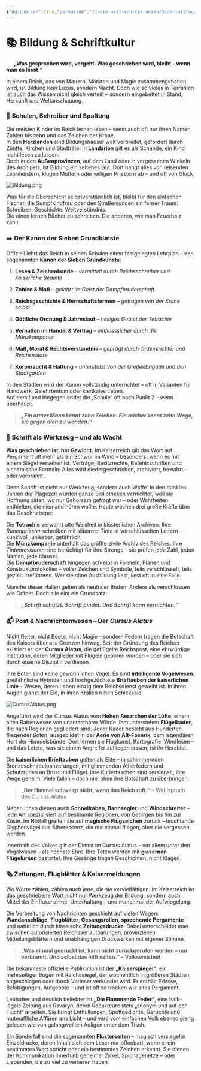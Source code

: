 ```yaml
---
{"dg-publish":true,"permalink":"/1-die-welt-von-terranien/3-der-alltag/bildung-and-schriftkultur/"}
---
```


# 📚 **Bildung & Schriftkultur**
$\quad$
**„Was gesprochen wird, vergeht. Was geschrieben wird, bleibt – wenn man es lässt.“**

In einem Reich, das von Mauern, Märkten und Magie zusammengehalten wird, ist Bildung kein Luxus, sondern Macht. Doch wie so vieles in Terranien ist auch das Wissen nicht gleich verteilt – sondern eingebettet in Stand, Herkunft und Weltanschauung.

### 🏫 **Schulen, Schreiber und Spaltung**

Die meisten Kinder im Reich lernen lesen – wenn auch oft nur ihren Namen, Zahlen bis zehn und das Zeichen der Krone.  
In den **Herzlanden** sind Bildungshäuser weit verbreitet, gefördert durch Zünfte, Kirchen und Stadträte. In **Landarion** gilt es als Schande, ein Kind nicht lesen zu lassen.  
Doch in den **Außenprovinzen**, auf dem Land oder in vergessenen Winkeln des Archipels, ist Bildung ein seltenes Gut. Dort hängt alles von reisenden Lehrmeistern, klugen Müttern oder willigen Priestern ab – und oft von Glück.

![Bildung.png](/img/user/4%20Dateien/Bildung.png)

Was für die Oberschicht selbstverständlich ist, bleibt für den einfachen Fischer, die Sumpfkindfrau oder den Straßenjungen ein ferner Traum: Schreiben. Geschichte. Weltverständnis.  
Die einen lernen Bücher zu schreiben. Die anderen, wie man Feuerholz zählt.

### ✒️ **Der Kanon der Sieben Grundkünste**

Offiziell lehrt das Reich in seinen Schulen einen festgelegten Lehrplan – den sogenannten **Kanon der Sieben Grundkünste**:

1. **Lesen & Zeichenkunde** – _vermittelt durch Reichsschreiber und kaiserliche Beamte_

2. **Zahlen & Maß** – _gelehrt im Geist der Dampfbruderschaft_

3. **Reichsgeschichte & Herrschaftsformen** – _getragen von der Krone selbst_

4. **Göttliche Ordnung & Jahreslauf** – _heiliges Gebiet der Tetrachie_

5. **Verhalten im Handel & Vertrag** – _einflusssicher durch die Münzkompanie_

6. **Maß, Moral & Rechtsverständnis** – _geprägt durch Ordensrichter und Reichsnotare_

7. **Körperzucht & Haltung** – _unterstützt von der Greifenbrigade und den Stadtgarden_

In den Städten wird der Kanon vollständig unterrichtet – oft in Varianten für Handwerk, Gelehrtentum oder klerikales Leben.  
Auf dem Land hingegen endet die „Schule“ oft nach Punkt 2 – wenn überhaupt.

> **_„Ein armer Mann kennt zehn Zeichen. Ein reicher kennt zehn Wege, sie gegen dich zu wenden.“_**

### 📜 **Schrift als Werkzeug – und als Wacht**

**Was geschrieben ist, hat Gewicht.** Im Kaiserreich gilt das Wort auf Pergament oft mehr als ein Schwur im Wind – besonders, wenn es mit einem Siegel versehen ist. Verträge, Besitzrechte, Befehlsschriften und alchemische Formeln: Alles wird niedergeschrieben, archiviert, bewahrt – oder verbrannt.

Denn Schrift ist nicht nur Werkzeug, sondern auch Waffe. In den dunklen Jahren der Plagezeit wurden ganze Bibliotheken vernichtet, weil sie Hoffnung säten, wo nur Gehorsam gefragt war – oder Wahrheiten enthielten, die niemand hören wollte. Heute wachen drei große Kräfte über das Geschriebene:

Die **Tetrachie** verwahrt alte Weisheit in klösterlichen Archiven. Ihre _Runenpriester_ schreiben mit silberner Tinte in verschlüsselten Lettern – kunstvoll, unlesbar, gefährlich.  
Die **Münzkompanie** unterhält das größte zivile Archiv des Reiches. Ihre _Tintenrevisoren_ sind berüchtigt für ihre Strenge – sie prüfen jede Zahl, jeden Namen, jede Klausel.  
Die **Dampfbruderschaft** hingegen schreibt in Formeln, Plänen und Konstruktprotokollen – voller Zeichen und Symbole, teils verschlüsselt, teils gezielt irreführend. Wer sie ohne Ausbildung liest, liest oft in eine Falle.

Manche dieser Hallen gelten als neutraler Boden. Andere als verschlossen wie Gräber. Doch alle eint ein Grundsatz:

> **_„Schrift schützt. Schrift bindet. Und Schrift kann vernichten.“_**

### 📬 **Post & Nachrichtenwesen – Der _Cursus Alatus_**

Nicht Reiter, nicht Boote, nicht Magie – sondern Federn tragen die Botschaft des Kaisers über alle Grenzen hinweg. Seit der Gründung des Reiches existiert er: der **Cursus Alatus**, die geflügelte Reichspost, eine ehrwürdige Institution, deren Mitglieder mit Flügeln geboren wurden – oder sie sich durch eiserne Disziplin verdienen.

Ihre Boten sind keine gewöhnlichen Vögel. Es sind **intelligente Vogelwesen**, greifähnliche Hybriden und hochgezüchtete **Brieftauben der kaiserlichen Linie** – Wesen, deren Leben einzig dem Reichsdienst geweiht ist. In ihren Augen glänzt der Eid, in ihren Krallen ruhen Schicksale.

![CursusAlatus.png](/img/user/4%20Dateien/CursusAlatus.png)

Angeführt wird der Cursus Alatus vom **Hohen Aerarchen der Lüfte**, einem alten Rabenwesen von unantastbarer Würde. Ihm unterstehen **Flügelkader**, die nach Regionen gegliedert sind. Jeder Kader besteht aus Hunderten fliegender Boten, ausgebildet in der **Aerie von Alt-Faenrik**, dem legendären Hort der Himmelsbünde. Dort lernen sie Flugkunst, Kartografie, Windlesen – und das Letzte, was sie einem Angreifer zufliegen lassen, ist ihr Herzblut.

Die **kaiserlichen Brieftauben** gelten als Elite – in schimmernden Bronzeschnabelpanzerungen, mit glimmenden Ätherfedern und Schutzrunen an Brust und Flügel. Ihre Kuriertaschen sind versiegelt, ihre Wege geheim. Viele fallen – doch nie, ohne ihre Botschaft zu überbringen.

> **„Der Himmel schweigt nicht, wenn das Reich ruft.“** – Wahlspruch des _Cursus Alatus_

Neben ihnen dienen auch **Schnellraben**, **Bannsegler** und **Windschreiter** – jede Art spezialisiert auf bestimmte Regionen, von Gebirgen bis hin zur Küste. Im Notfall greifen sie auf **magische Flugzeichen** zurück – leuchtende Glyphenvögel aus Ätheressenz, die nur einmal fliegen, aber nie vergessen werden.

Innerhalb des Volkes gilt der Dienst im Cursus Alatus – vor allem unter den Vogelwesen – als höchste Ehre. Ihre Toten werden mit **gläsernen Flügelurnen** bestattet. Ihre Gesänge tragen Geschichten, nicht Klagen.

### 🗞️ **Zeitungen, Flugblätter & Kaisermeldungen**

Wo Worte zählen, zählen auch jene, die sie vervielfältigen. Im Kaiserreich ist das geschriebene Wort nicht nur Werkzeug der Bildung, sondern auch Mittel der Einflussnahme, Unterhaltung – und manchmal der Aufwiegelung.

Die Verbreitung von Nachrichten geschieht auf vielen Wegen: **Wandanschläge**, **Flugblätter**, **Gesangsrollen**, **sprechende Pergamente** – und natürlich durch klassische **Zeitungsdrucke**. Dabei unterscheidet man zwischen autorisierten Reichsverlautbarungen, provinziellen Mitteilungsblättern und unabhängigen Druckwerken mit eigener Stimme.

> **„Was einmal gedruckt ist, kann nicht zurückgerufen werden – nur verbrannt. Und selbst das hilft selten.“ – Volksweisheit**

Die bekannteste offizielle Publikation ist der **„Kaiserspiegel“**, ein mehrseitiger Bogen mit Reichssiegel, der wöchentlich in größeren Städten angeschlagen oder durch Vorleser verkündet wird. Er enthält Erlasse, Belobigungen, Aufgebote – und ist oft so trocken wie altes Pergament.

Lebhafter und deutlich beliebter ist **„Die Flammende Feder“**, eine halb-legale Zeitung aus Ravaryn, deren Redakteure stets „anonym und auf der Flucht“ arbeiten. Sie bringt Enthüllungen, Spottgedichte, Gerüchte und mutmaßliche Affären ans Licht – und wird vom einfachen Volk ebenso gierig gelesen wie von gelangweilten Adligen unter dem Tisch.

Ein Sonderfall sind die sogenannten **Flüsterseiten** – magisch versiegelte Einzeldrucke, deren Inhalt sich dem Leser nur offenbart, wenn er ein bestimmtes Wort spricht oder ein bestimmtes Zeichen erkennt. Sie dienen der Kommunikation innerhalb geheimer Zirkel, Spionagenetze – oder Liebenden, die zu viel zu verlieren haben.